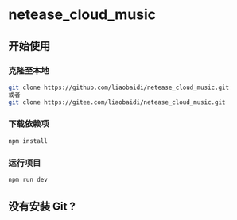 # netease_cloud_music
## 开始使用
### 克隆至本地
```bash
git clone https://github.com/liaobaidi/netease_cloud_music.git
或者
git clone https://gitee.com/liaobaidi/netease_cloud_music.git
```
### 下载依赖项
```bash
npm install
```
### 运行项目
```bash
npm run dev
```
## 没有安装 Git ?

